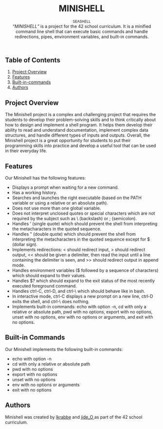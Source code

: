 <div style="text-align:center">
    <h1 >
        MINISHELL
    </h1>
    <sub>SEASHELL</sub>
    <!-- <sub>by <a href="https://github.com/larskrabbe" target="_blank">&lt;larskrabbe&gt;</a> and <a href="https://github.com/JideOgunlana" target="_blank">&lt;jide_O&gt;</a></sub> -->
</div>
<header>
    <blockquote">
        <i><q>MINISHELL</q></i> is a project for the 42 school curriculum. It is a minified command line shell that can execute basic commands and handle redirections, pipes, environment variables, and built-in commands.
    </blockquote>
</header>
<nav>
    <h2>Table of Contents</h2>
    <ol>
        <li><a href=#overview>Project Overview</a></li>
        <li><a href="#features">Features</a></li>
        <li><a href="#built-in">Built-in-commands</a></li>
        <li><a href="#authors">Authors</a></li>
    </ol>
<nav>
<main>
    <section id="overview">
        <h2>Project Overview</h2>
        <p>
            The Minishell project is a complex and challenging project that requires the students to develop their problem-solving skills and to think critically about how to design and implement a shell program. It helps them develop their ability to read and understand documentation, implement complex data structures, and handle different types of inputs and outputs. Overall, the Minishell project is a great opportunity for students to put their programming skills into practice and develop a useful tool that can be used in their everyday life.
        </p>
    </section >
    <section id="features">
      <h2>Features</h2>
        <p>
            Our Minishell has the following features:
        </p>
        <ul>
            <li>
                Displays a prompt when waiting for a new command.
            </li>
            <li>
                Has a working history.
            </li>
            <li>
                Searches and launches the right executable (based on the PATH variable or using a relative or an absolute path).
            </li>
            <li>
                Does not use more than one global variable.
            </li>
            <li>
                Does not interpret unclosed quotes or special characters which are not required by the subject such as \ (backslash) or ; (semicolon).
            </li>
            <li>
                Handles ’ (single quote) which should prevent the shell from interpreting the metacharacters in the quoted sequence.
            </li>
            <li>
                Handles " (double quote) which should prevent the shell from interpreting the metacharacters in the quoted sequence except for $ (dollar sign).
            </li>
            <li>
                Implements redirections: < should redirect input, > should redirect output, << should be given a delimiter, then read the input until a line containing the delimiter is seen, and >> should redirect output in append mode.
            </li>
            <li>
                Handles environment variables ($ followed by a sequence of characters) which should expand to their values.
            </li>
            <li>
                Handles $? which should expand to the exit status of the most recently executed foreground command.
            </li>
            <li>
                Handles ctrl-C, ctrl-D, and ctrl-\ which should behave like in bash.
            </li>
            <li>
                In interactive mode, ctrl-C displays a new prompt on a new line, ctrl-D exits the shell, and ctrl-\ does nothing.
            </li>
            <li>
                Implements built-in commands: echo with option -n, cd with only a relative or absolute path, pwd with no options, export with no options, unset with no options, env with no options or arguments, and exit with no options.
            </li>
        </ul>
    </section>
    <section id="built-in">
        <h2>Built-in Commands</h2>
        <p>
            Our Minishell implements the following built-in commands:
        </p>
        <ul>
            <li>
                echo with option -n
            </li>
            <li>
                cd with only a relative or absolute path
            </li>
            <li>
                pwd with no options
            </li>
            <li>
                export with no options
            </li>
            <li>
                unset with no options
            </li>
            <li>
                env with no options or arguments
            </li>
            <li>
                exit with no options
            </li>
        </ul>
    </section>
    <section id="authors">
        <h2>Authors</h2>
        <p>
            Minishell was created by <a href="https://github.com/larskrabbe" target="_blank">lkrabbe</a> and <a href="https://github.com/JideOgunlana" target="_blank">jide_O </a> as part of the 42 school curriculum.
        </p>
    </section>
</main>
